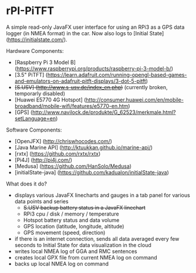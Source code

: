 # rPI-PiTFT

A simple read-only JavaFX user interface for using an RPi3 as a GPS data logger (in NMEA format) in the car.
Now also logs to [Initial State] (https://initialstate.com/).

Hardware Components:
- [Raspberry Pi 3 Model B] (https://www.raspberrypi.org/products/raspberry-pi-3-model-b/)
- [3.5" PiTFT] (https://learn.adafruit.com/running-opengl-based-games-and-emulators-on-adafruit-pitft-displays/3-dot-5-pitft)
- ~~[S.USV] (http://www.s-usv.de/index_en.php)~~ (currently broken, temporarly disabled)
- [Huawei E5770 4G Hotspot] (http://consumer.huawei.com/en/mobile-broadband/mobile-wifi/features/e5770-en.htm)
- [GPS] (http://www.navilock.de/produkte/G_62523/merkmale.html?setLanguage=en)

Software Components:
- [OpenJFX] (http://chriswhocodes.com/)
- [Java Marine API] (http://ktuukkan.github.io/marine-api/)
- [rxtx] (https://github.com/rxtx/rxtx)
- [Pi4J] (http://pi4j.com/)
- [Medusa] (https://github.com/HanSolo/Medusa)
- [initialState-java] (https://github.com/kadualon/initialState-java)

What does it do?
- displays various JavaFX linecharts and gauges in a tab panel for various data points and series
  - ~~S.USV backup battery status in a JavaFX linechart~~ 
  - RPi3 cpu / disk / memory / temperature
  - Hotspot battery status and data volume
  - GPS location (latitude, longitude, altitude)
  - GPS movement (speed, direction)
- if there is an internet connection, sends all data averaged every few seconds to Initial State for data visualization in the cloud
- writes local NMEA log of GGA and RMC sentences
- creates local GPX file from current NMEA log on command
- backs up local NMEA log on command

 


